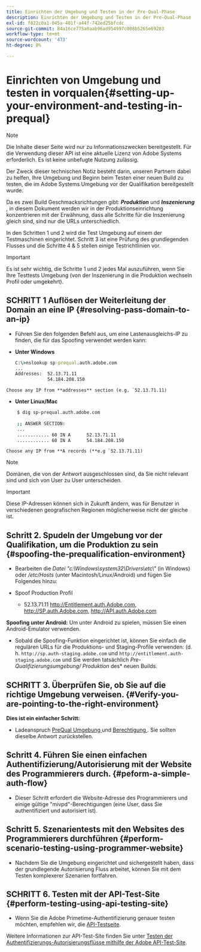 ```yaml
---
title: Einrichten der Umgebung und Testen in der Pre-Qual-Phase
description: Einrichten der Umgebung und Testen in der Pre-Qual-Phase
exl-id: f822c0a1-045a-401f-a44f-742ed25bfcdc
source-git-commit: 84a16ce775a0aab96ad954997c008b5265e69283
workflow-type: tm+mt
source-wordcount: '473'
ht-degree: 0%

---
```


# Einrichten von Umgebung und testen in vorqualen{#setting-up-your-environment-and-testing-in-prequal}

>[!NOTE]
>
>Die Inhalte dieser Seite wird nur zu Informationszwecken bereitgestellt. Für die Verwendung dieser API ist eine aktuelle Lizenz von Adobe Systems erforderlich. Es ist keine unbefugte Nutzung zulässig.

Der Zweck dieser technischen Notiz besteht darin, unseren Partnern dabei zu helfen, Ihre Umgebung und Beginn beim Testen einer neuen Build zu testen, die im Adobe Systems Umgebung vor der Qualifikation bereitgestellt wurde.

Da es zwei Build Geschmacksrichtungen gibt: ***Produktion*** und ***Inszenierung*** , in diesem Dokument werden wir in der Produktionseinrichtung konzentrieren mit der Erwähnung, dass alle Schritte für die Inszenierung gleich sind, sind nur die URLs unterschiedlich.

In den Schritten 1 und 2 wird die Test Umgebung auf einem der Testmaschinen eingerichtet. Schritt 3 ist eine Prüfung des grundlegenden Flusses und die Schritte 4 &amp; 5 stellen einige Testrichtlinien vor.

>[!IMPORTANT]
>
> Es ist sehr wichtig, die Schritte 1 und 2 jedes Mal auszuführen, wenn Sie Ihre Testtests Umgebung (von der Inszenierung in die Produktion wechseln Profil oder umgekehrt).


## SCHRITT 1 Auflösen der Weiterleitung der Domain an eine IP {#resolving-pass-domain-to-an-ip}

* Führen Sie den folgenden Befehl aus, um eine Lastenausgleichs-IP zu finden, die für das Spoofing verwendet werden kann:

* **Unter Windows**

  ```cmd
  C:\>nslookup sp-prequal.auth.adobe.com
  ...
  Addresses:  52.13.71.11
              54.184.208.150
  ```

```Choose any IP from **addresses** section (e.g. `52.13.71.11)```

* **Unter Linux/Mac**

```sh
    $ dig sp-prequal.auth.adobe.com
    
    ;; ANSWER SECTION:
    ...
    ............ 60 IN A      52.13.71.11
    ............ 60 IN A      54.184.208.150
```

```Choose any IP from **A records (**e.g `52.13.71.11)```

>[!NOTE]
>
>Domänen, die von der Antwort ausgeschlossen sind, da Sie nicht relevant sind und sich von User zu User unterscheiden.

>[!IMPORTANT]
>
> Diese IP-Adressen können sich in Zukunft ändern, was für Benutzer in verschiedenen geografischen Regionen möglicherweise nicht der gleiche ist.


## Schritt 2.  Spudeln der Umgebung vor der Qualifikation, um die Produktion zu sein {#spoofing-the-prequalification-environment}

* Bearbeiten die *Datei &quot;c:\\Windows\\system32\\Drivers\\etc\\&quot;* (in Windows) oder */etc/Hosts* (unter Macintosh/Linux/Android) und fügen Sie Folgendes hinzu:

* Spoof Production Profil
   * 52.13.71.11 http://Entitlement.auth.Adobe.com, http://SP.auth.Adobe.com, http://API.auth.Adobe.com

**Spoofing unter Android:** Um unter Android zu spielen, müssen Sie einen Android-Emulator verwenden.

* Sobald die Spoofing-Funktion eingerichtet ist, können Sie einfach die regulären URLs für die Produktions- und Staging-Profile verwenden: (d. h. `http://sp.auth-staging.adobe.com` und `http://entitlement.auth-staging.adobe.com` und Sie werden tatsächlich *Pre-Qualifizierungsumgebung/ Produktion* des* neuen Builds.


## SCHRITT 3.  Überprüfen Sie, ob Sie auf die richtige Umgebung verweisen. {#Verify-you-are-pointing-to-the-right-environment}

**Dies ist ein einfacher Schritt:**

* Ladeanspruch [ PreQual Umgebung ](https://entitlement-prequal.auth.adobe.com/environment.html) und [ Berechtigung ](https://entitlement.auth.adobe.com/environment.html) . Sie sollten dieselbe Antwort zurückstellen.


## Schritt 4.  Führen Sie einen einfachen Authentifizierung/Autorisierung mit der Website des Programmierers durch. {#peform-a-simple-auth-flow}

* Dieser Schritt erfordert die Website-Adresse des Programmierers und einige gültige &quot;mivpd&quot;-Berechtigungen (eine User, dass Sie authentifiziert und autorisiert ist).

## Schritt 5.  Szenarientests mit den Websites des Programmierers durchführen {#perform-scenario-testing-using-programmer-website}

* Nachdem Sie die Umgebung eingerichtet und sichergestellt haben, dass der grundlegende Autorisierung Fluss arbeitet, können Sie mit dem Testen komplexerer Szenarien fortfahren.


## SCHRITT 6.  Testen mit der API-Test-Site {#perform-testing-using-api-testing-site}

* Wenn Sie die Adobe Primetime-Authentifizierung genauer testen möchten, empfehlen wir, die [API-Testseite](http://entitlement-prequal.auth.adobe.com/apitest/api.html).

Weitere Informationen zur API-Test-Site finden Sie unter [Testen der Authentifizierungs-Autorisierungsflüsse mithilfe der Adobe API-Test-Site](/help/authentication/test-authn-authz-flows-using-adobes-api-test-site.md).
